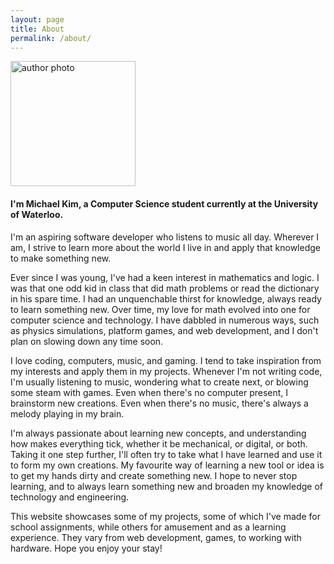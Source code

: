```yaml
---
layout: page
title: About
permalink: /about/
---
```


<img src="{{ site.photo }}" alt="author photo" class="img-circle" style="width: 200px" />

#### **I'm Michael Kim, a Computer Science student currently at the University of Waterloo.**

I'm an aspiring software developer who listens to music all day. Wherever I am, I strive to learn more about the world I live in and apply that knowledge to make something new.

Ever since I was young, I've had a keen interest in mathematics and logic. I was that one odd kid in class that did math problems or read the dictionary in his spare time. I had an unquenchable thirst for knowledge, always ready to learn something new. Over time, my love for math evolved into one for computer science and technology. I have dabbled in numerous ways, such as physics simulations, platform games, and web development, and I don't plan on slowing down any time soon.

I love coding, computers, music, and gaming. I tend to take inspiration from my interests and apply them in my projects. Whenever I'm not writing code, I'm usually listening to music, wondering what to create next, or blowing some steam with games. Even when there's no computer present, I brainstorm new creations. Even when there's no music, there's always a melody playing in my brain.

I'm always passionate about learning new concepts, and understanding how makes everything tick, whether it be mechanical, or digital, or both. Taking it one step further, I'll often try to take what I have learned and use it to form my own creations. My favourite way of learning a new tool or idea is to get my hands dirty and create something new. I hope to never stop learning, and to always learn something new and broaden my knowledge of technology and engineering.

This website showcases some of my projects, some of which I've made for school assignments, while others for amusement and as a learning experience. They vary from web development, games, to working with hardware. Hope you enjoy your stay!
